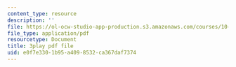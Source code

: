 ```yaml
---
content_type: resource
description: ''
file: https://ol-ocw-studio-app-production.s3.amazonaws.com/courses/10-34-numerical-methods-applied-to-chemical-engineering-fall-2015/e0f7e3301b95a4098532ca367daf7374_We570M74cXE.pdf
file_type: application/pdf
resourcetype: Document
title: 3play pdf file
uid: e0f7e330-1b95-a409-8532-ca367daf7374
---
```

